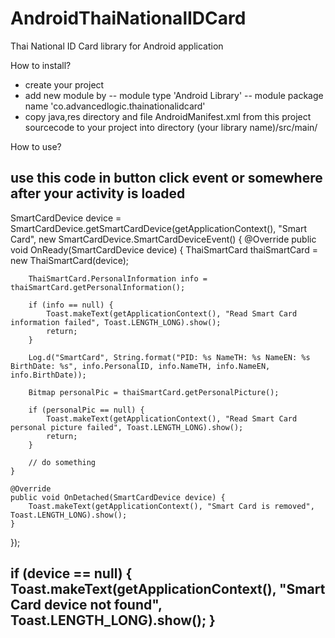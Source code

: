 # AndroidThaiNationalIDCard
Thai National ID Card library for Android application

How to install?
- create your project
- add new module by
  -- module type 'Android Library'
  -- module package name 'co.advancedlogic.thainationalidcard'
- copy java,res directory and file AndroidManifest.xml from this project sourcecode to your project
  into directory (your library name)/src/main/

How to use?

use this code in button click event or somewhere after your activity is loaded
------
SmartCardDevice device = SmartCardDevice.getSmartCardDevice(getApplicationContext(), "Smart Card", new SmartCardDevice.SmartCardDeviceEvent() {
	@Override
	public void OnReady(SmartCardDevice device) {
		ThaiSmartCard thaiSmartCard = new ThaiSmartCard(device);

		ThaiSmartCard.PersonalInformation info = thaiSmartCard.getPersonalInformation();

		if (info == null) {
			Toast.makeText(getApplicationContext(), "Read Smart Card information failed", Toast.LENGTH_LONG).show();
			return;
		}

		Log.d("SmartCard", String.format("PID: %s NameTH: %s NameEN: %s BirthDate: %s", info.PersonalID, info.NameTH, info.NameEN, info.BirthDate));

		Bitmap personalPic = thaiSmartCard.getPersonalPicture();

		if (personalPic == null) {
			Toast.makeText(getApplicationContext(), "Read Smart Card personal picture failed", Toast.LENGTH_LONG).show();
			return;
		}

		// do something
	}

	@Override
	public void OnDetached(SmartCardDevice device) {
		Toast.makeText(getApplicationContext(), "Smart Card is removed", Toast.LENGTH_LONG).show();
	}
});

if (device == null) {
	Toast.makeText(getApplicationContext(), "Smart Card device not found", Toast.LENGTH_LONG).show();
}
------
